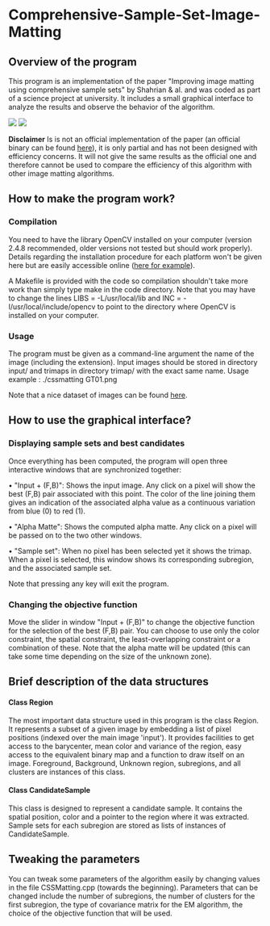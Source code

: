 Comprehensive-Sample-Set-Image-Matting
======================================

## Overview of the program

This program is an implementation of the paper "Improving image matting using comprehensive sample sets" by Shahrian & al. and was coded as part of a science project at university. It includes a small graphical interface to analyze the results and observe the behavior of the algorithm.

![](http://dchiffresdnotes.fr/projects/cssmatting/prev1.png)
![](http://dchiffresdnotes.fr/projects/cssmatting/prev2.png)

**Disclaimer** Is is not an official implementation of the paper (an official binary can be found [here](http://www.alphamatting.com/ComprehensiveSampling.zip)), it is only partial and has not been designed with efficiency concerns. It will not give the same results as the official one and therefore cannot be used to compare the efficiency of this algorithm with other image matting algorithms.

## How to make the program work?

### Compilation

You need to have the library OpenCV installed on your computer (version 2.4.8 recommended, older versions not tested but should work properly). Details regarding the installation procedure for each platform won't be given here but are easily accessible online ([here for example](http://docs.opencv.org/doc/tutorials/introduction/table_of_content_introduction/table_of_content_introduction.html)).

A Makefile is provided with the code so compilation shouldn't take more work than simply type make in the code directory. Note that you may have to change the lines LIBS = -L/usr/local/lib and INC = -I/usr/local/include/opencv to point to the directory where OpenCV is installed on your computer.

### Usage

The program must be given as a command-line argument the name of the image (including the extension). Input images should be stored in directory input/ and trimaps in directory trimap/ with the exact same name. Usage example : ./cssmatting GT01.png

Note that a nice dataset of images can be found [here](http://www.alphamatting.com/datasets.php).

## How to use the graphical interface?

### Displaying sample sets and best candidates

Once everything has been computed, the program will open three interactive windows that are synchronized together:

• "Input + (F,B)": Shows the input image. Any click on a pixel will show the best (F,B) pair associated with this point. The color of the line joining them gives an indication of the associated alpha value as a continuous variation from blue (0) to red (1).

• "Alpha Matte": Shows the computed alpha matte. Any click on a pixel will be passed on to the two other windows.

• "Sample set": When no pixel has been selected yet it shows the trimap. When a pixel is selected, this window shows its corresponding subregion, and the associated sample set.

Note that pressing any key will exit the program.

### Changing the objective function

Move the slider in window "Input + (F,B)" to change the objective function for the selection of the best (F,B) pair. You can choose to use only the color constraint, the spatial constraint, the least-overlapping constraint or a combination of these. Note that the alpha matte will be updated (this can take some time depending on the size of the unknown zone).

## Brief description of the data structures

#### Class Region

The most important data structure used in this program is the class Region. It represents a subset of a given image by embedding a list of pixel positions (indexed over the main image 'input'). It provides facilities to get access to the barycenter, mean color and variance of the region, easy access to the equivalent binary map and a function to draw itself on an image. Foreground, Background, Unknown region, subregions, and all clusters are instances of this class.

#### Class CandidateSample

This class is designed to represent a candidate sample. It contains the spatial position, color and a pointer to the region where it was extracted. Sample sets for each subregion are stored as lists of instances of CandidateSample.

## Tweaking the parameters

You can tweak some parameters of the algorithm easily by changing values in the file CSSMatting.cpp (towards the beginning). Parameters that can be changed include the number of subregions, the number of clusters for the first subregion, the type of covariance matrix for the EM algorithm, the choice of the objective function that will be used.

